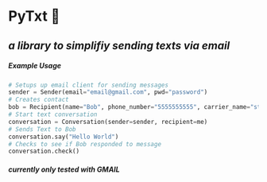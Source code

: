 # PyTxt  :email:
## _a library to simplifiy sending texts via email_


##### Example Usage
```python
# Setups up email client for sending messages 
sender = Sender(email="email@gmail.com", pwd="password")
# Creates contact 
bob = Recipient(name="Bob", phone_number="5555555555", carrier_name="straight_talk")
# Start text conversation
conversation = Conversation(sender=sender, recipient=me)
# Sends Text to Bob
conversation.say("Hello World")
# Checks to see if Bob responded to message    
conversation.check()
```
##### *currently only tested with GMAIL*
